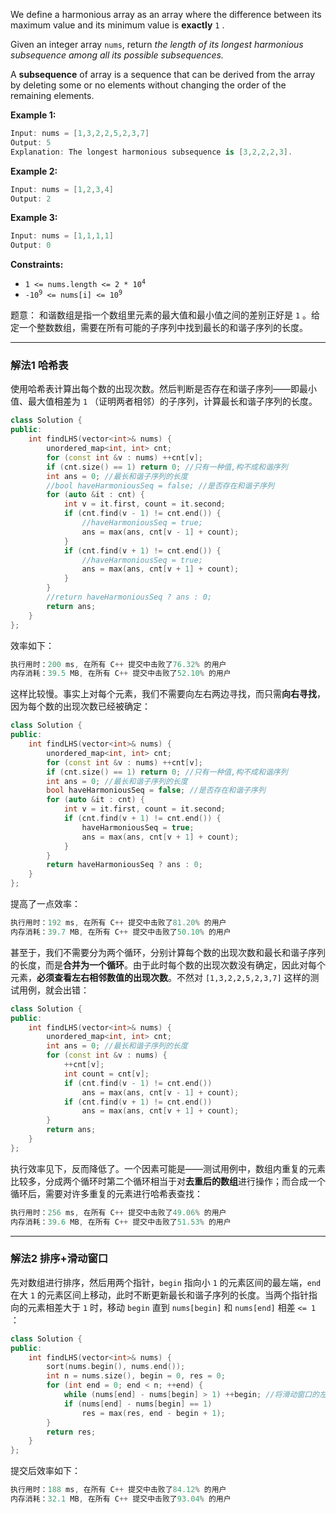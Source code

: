 We define a harmonious array as an array where the difference between its maximum value and its minimum value is **exactly** `1` .

Given an integer array `nums`, return *the length of its longest harmonious subsequence among all its possible subsequences.*

A **subsequence** of array is a sequence that can be derived from the array by deleting some or no elements without changing the order of the remaining elements.

 

**Example 1:**

```swift
Input: nums = [1,3,2,2,5,2,3,7]
Output: 5
Explanation: The longest harmonious subsequence is [3,2,2,2,3].
```

**Example 2:**

```swift
Input: nums = [1,2,3,4]
Output: 2
```

**Example 3:**

```swift
Input: nums = [1,1,1,1]
Output: 0
```

**Constraints:**
-  <code>1 <= nums.length <= 2 * 10<sup>4</sup></code>
 -  <code>-10<sup>9</sup> <= nums[i] <= 10<sup>9</sup></code>

题意： 和谐数组是指一个数组里元素的最大值和最小值之间的差别正好是 `1` 。给定一个整数数组，需要在所有可能的子序列中找到最长的和谐子序列的长度。

---
### 解法1 哈希表
使用哈希表计算出每个数的出现次数。然后判断是否存在和谐子序列——即最小值、最大值相差为 `1` （证明两者相邻）的子序列，计算最长和谐子序列的长度。
```cpp
class Solution {
public:
    int findLHS(vector<int>& nums) {
        unordered_map<int, int> cnt;
        for (const int &v : nums) ++cnt[v];
        if (cnt.size() == 1) return 0; //只有一种值,构不成和谐序列
        int ans = 0; //最长和谐子序列的长度
        //bool haveHarmoniousSeq = false; //是否存在和谐子序列
        for (auto &it : cnt) {
            int v = it.first, count = it.second;
            if (cnt.find(v - 1) != cnt.end()) {
                //haveHarmoniousSeq = true;
                ans = max(ans, cnt[v - 1] + count);
            }
            if (cnt.find(v + 1) != cnt.end()) {
                //haveHarmoniousSeq = true;
                ans = max(ans, cnt[v + 1] + count);
            }   
        }  
        //return haveHarmoniousSeq ? ans : 0;
        return ans;
    }
};
```
效率如下：
```cpp
执行用时：200 ms, 在所有 C++ 提交中击败了76.32% 的用户
内存消耗：39.5 MB, 在所有 C++ 提交中击败了52.10% 的用户
```
这样比较慢。事实上对每个元素，我们不需要向左右两边寻找，而只需**向右寻找**，因为每个数的出现次数已经被确定：
```cpp
class Solution {
public:
    int findLHS(vector<int>& nums) {
        unordered_map<int, int> cnt;
        for (const int &v : nums) ++cnt[v];
        if (cnt.size() == 1) return 0; //只有一种值,构不成和谐序列
        int ans = 0; //最长和谐子序列的长度
        bool haveHarmoniousSeq = false; //是否存在和谐子序列
        for (auto &it : cnt) {
            int v = it.first, count = it.second; 
            if (cnt.find(v + 1) != cnt.end()) {
                haveHarmoniousSeq = true;
                ans = max(ans, cnt[v + 1] + count);
            }   
        }  
        return haveHarmoniousSeq ? ans : 0;
    }
};
```
提高了一点效率：
```cpp
执行用时：192 ms, 在所有 C++ 提交中击败了81.20% 的用户
内存消耗：39.7 MB, 在所有 C++ 提交中击败了50.10% 的用户
```
甚至于，我们不需要分为两个循环，分别计算每个数的出现次数和最长和谐子序列的长度，而是**合并为一个循环**。由于此时每个数的出现次数没有确定，因此对每个元素，**必须查看左右相邻数值的出现次数**。不然对 `[1,3,2,2,5,2,3,7]` 这样的测试用例，就会出错：
```cpp
class Solution {
public:
    int findLHS(vector<int>& nums) {
        unordered_map<int, int> cnt;
        int ans = 0; //最长和谐子序列的长度
        for (const int &v : nums) {
            ++cnt[v];  
            int count = cnt[v]; 
            if (cnt.find(v - 1) != cnt.end())  
                ans = max(ans, cnt[v - 1] + count); 
            if (cnt.find(v + 1) != cnt.end())  
                ans = max(ans, cnt[v + 1] + count); 
        }  
        return ans;
    }
};
```
执行效率见下，反而降低了。一个因素可能是——测试用例中，数组内重复的元素比较多，分成两个循环时第二个循环相当于对**去重后的数组**进行操作；而合成一个循环后，需要对许多重复的元素进行哈希表查找：
```cpp
执行用时：256 ms, 在所有 C++ 提交中击败了49.06% 的用户
内存消耗：39.6 MB, 在所有 C++ 提交中击败了51.53% 的用户
```
---
### 解法2 排序+滑动窗口
先对数组进行排序，然后用两个指针，`begin` 指向小 `1` 的元素区间的最左端，`end` 在大 `1` 的元素区间上移动，此时不断更新最长和谐子序列的长度。当两个指针指向的元素相差大于 `1` 时，移动 `begin` 直到 `nums[begin]` 和 `nums[end]` 相差 `<= 1` ：
```cpp
class Solution {
public:
    int findLHS(vector<int>& nums) {
        sort(nums.begin(), nums.end());
        int n = nums.size(), begin = 0, res = 0;
        for (int end = 0; end < n; ++end) {
            while (nums[end] - nums[begin] > 1) ++begin; //将滑动窗口的左端移动到和nums[end]相差为1的元素位置
            if (nums[end] - nums[begin] == 1)
                res = max(res, end - begin + 1);
        }
        return res;
    }
};
```
提交后效率如下：
```cpp
执行用时：188 ms, 在所有 C++ 提交中击败了84.12% 的用户
内存消耗：32.1 MB, 在所有 C++ 提交中击败了93.04% 的用户
```
